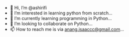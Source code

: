 - 👋 Hi, I’m @ashirifi
- 👀 I’m interested in learning python from scratch...
- 🌱 I’m currently learning programming in Python...
- 💞️ I’m looking to collaborate on Python...
- 📫 How to reach me is via anang.isaaccc@gmail.com...

<!---
ashirifi/ashirifi is a ✨ special ✨ repository because its `README.md` (this file) appears on your GitHub profile.
You can click the Preview link to take a look at your changes.
--->
